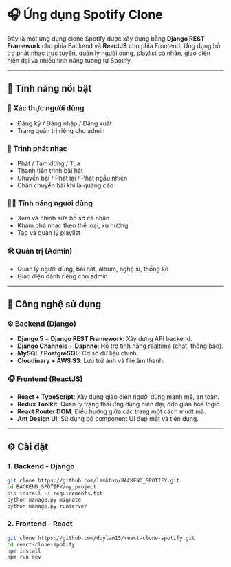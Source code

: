 # 🎧 Ứng dụng Spotify Clone

Đây là một ứng dụng clone Spotify được xây dựng bằng **Django REST Framework** cho phía Backend và **ReactJS** cho phía Frontend. Ứng dụng hỗ trợ phát nhạc trực tuyến, quản lý người dùng, playlist cá nhân, giao diện hiện đại và nhiều tính năng tương tự Spotify.

---

## 📌 Tính năng nổi bật

### 🔐 Xác thực người dùng
- Đăng ký / Đăng nhập / Đăng xuất
- Trang quản trị riêng cho admin

### 🎵 Trình phát nhạc
- Phát / Tạm dừng / Tua
- Thanh tiến trình bài hát
- Chuyển bài / Phát lại / Phát ngẫu nhiên
- Chặn chuyển bài khi là quảng cáo

### 🧑‍💼 Tính năng người dùng
- Xem và chỉnh sửa hồ sơ cá nhân
- Khám phá nhạc theo thể loại, xu hướng
- Tạo và quản lý playlist

### 🛠️ Quản trị (Admin)
- Quản lý người dùng, bài hát, album, nghệ sĩ, thống kê
- Giao diện dành riêng cho admin
---

## 🧱 Công nghệ sử dụng

### ⚙️ Backend (Django)

- **Django 5** + **Django REST Framework**: Xây dựng API backend.
- **Django Channels** + **Daphne**: Hỗ trợ tính năng realtime (chat, thông báo).
- **MySQL / PostgreSQL**: Cơ sở dữ liệu chính.
- **Cloudinary + AWS S3**: Lưu trữ ảnh và file âm thanh.


### 🎧 Frontend (ReactJS)

- **React + TypeScript**: Xây dựng giao diện người dùng mạnh mẽ, an toàn.
- **Redux Toolkit**: Quản lý trạng thái ứng dụng hiện đại, đơn giản hóa logic.
- **React Router DOM**: Điều hướng giữa các trang một cách mượt mà.
- **Ant Design UI**: Sử dụng bộ component UI đẹp mắt và tiện dụng.

---

## ⚙️ Cài đặt

### 1. Backend - Django

```bash
git clone https://github.com/lamkbvn/BACKEND_SPOTIFY.git
cd BACKEND_SPOTIFY/my_project
pip install -r requirements.txt
python manage.py migrate
python manage.py runserver
```

### 2. Frontend - React
```bash
git clone https://github.com/duylam15/react-clone-spotify.git
cd react-clone-spotify
npm install
npm run dev